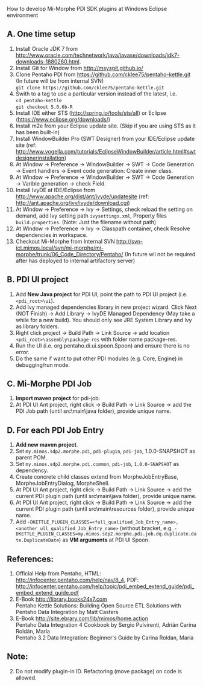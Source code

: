 How to develop Mi-Morphe PDI SDK plugins at Windows Eclipse environment

A. One time setup
----------------
1. Install Oracle JDK 7 from http://www.oracle.com/technetwork/java/javase/downloads/jdk7-downloads-1880260.html.
2. Install Git for Window from http://msysgit.github.io/
2. Clone Pentaho PDI from https://github.com/cklee75/pentaho-kettle.git (In future will be from internal SVN)  
  `git clone https://github.com/cklee75/pentaho-kettle.git`
3. Swith to a tag to use a particular version instead of the latest, i.e.  
  `cd pentaho-kettle`  
  `git checkout 5.0.6b-R`
2. Install IDE either STS (http://spring.io/tools/sts/all) or Eclipse (https://www.eclipse.org/downloads/)
3. Install m2e from your Eclipse update site. (Skip if you are using STS as it has been built-in)
3. Install WindowBuilder Pro (SWT Designer) from your IDE/Eclipse update site (ref: http://www.vogella.com/tutorials/EclipseWindowBuilder/article.html#swtdesignerinstallation)
4. At Window -> Preference -> WindowBuilder -> SWT -> Code Generation -> Event handlers -> Event code generation: Create inner class.
5. At Window -> Preference -> WindowBuilder -> SWT -> Code Generation -> Varible generation -> check Field.
4. Install IvyDE at IDE/Eclipse from http://www.apache.org/dist/ant/ivyde/updatesite (ref: http://ant.apache.org/ivy/ivyde/download.cgi)
4. At Window -> Preference -> Ivy -> Settings, check reload the setting on demand, add Ivy setting path `ivysettings.xml`, Property files `build.properties`. (Note: Just the filename without path)
5. At Window -> Preference -> Ivy -> Classpath container, check Resolve dependencies in workspace.
4. Checkout Mi-Morphe from Internal SVN http://svn-ict.mimos.local/svn/mi-morphe/mi-morphe/trunk/06_Code_Directory/Pentaho/ (In future wll not be required after has deployed to internal artifactory server)

B. PDI UI project
---
1. Add **New Java project** for PDI UI, point the path to PDI UI project (i.e. `<pdi_root>\ui`).
2. Add Ivy managed dependencies library in new project wizard. Click Next (NOT Finish) -> Add Library -> IvyDE Managed Dependency (May take a while for a new build). You should only see JRE System Library and Ivy as library folders.
4. Right click project -> Build Path -> Link Source -> add location `<pdi_root>\assembly\package-res` with folder name package-res.
4. Run the UI (i.e. org.pentaho.di.ui.spoon.Spoon) and ensure there is no error. 
3. Do the same if want to put other PDI modules (e.g. Core, Engine) in debugging/run mode.

C. Mi-Morphe PDI Job
---
1. **Import maven project** for pdi-job.
2. At PDI UI Ant project, right click -> Build Path -> Link Source -> add the PDI Job path (until src\main\java folder), provide unique name.

D. For each PDI Job Entry
-----
1. **Add new maven project**.
2. Set `my.mimos.sdp2.morphe.pdi`, `pdi-plugin`, `pdi-job`, 1.0.0-SNAPSHOT as parent POM.
3. Set `my.mimos.sdp2.morphe.pdi.common`, `pdi-job`, `1.0.0-SNAPSHOT` as dependency.
3. Create concrete child classes extend from MorpheJobEntryBase, MorpheJobEntryDialog, MorpheShell.
4. At PDI UI Ant project, right click -> Build Path -> Link Source -> add the current PDI plugin path (until src\main\java folder), provide unique name.
5. At PDI UI Ant project, right click -> Build Path -> Link Source -> add the current PDI plugin path (until src\main\resources folder), provide unique name.
5. Add `-DKETTLE_PLUGIN_CLASSES=<full_qualified_Job_Entry_name>,<another_ull_qualified_Job_Entry_name>` (without bracket, e.g. `-DKETTLE_PLUGIN_CLASSES=my.mimos.sdp2.morphe.pdi.job.dq.duplicate.date.DuplicateDate`) as **VM arguments** at PDI UI Spoon.


References:
---
1. Official Help from Pentaho, HTML: http://infocenter.pentaho.com/help/nav/8_4, PDF: http://infocenter.pentaho.com/help/topic/pdi_embed_extend_guide/pdi_embed_extend_guide.pdf
2. E-Book http://library.books24x7.com  
  Pentaho Kettle Solutions: Building Open Source ETL Solutions with Pentaho Data Integration by  Matt Casters
3. E-Book http://site.ebrary.com/lib/mimos/home.action  
  Pentaho Data Integration 4 Cookbook by Sergio Pulvirenti, Adrián Carina Roldán, María  
  Pentaho 3.2 Data Integration: Beginner's Guide by Carina Roldan, Maria

Note:
---
2. Do not modify plugin-in ID. Refactoring (move package) on code is allowed.


